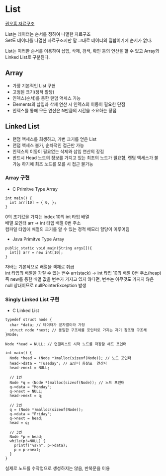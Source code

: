 # List  
[권오흠 자료구조](https://www.youtube.com/watch?v=eTwYE-ercNM&list=PL52K_8WQO5oXIATx2vcTvqwxXxoGxxsIz&index=13)  

List는 데이터는 순서를 정하여 나열한 자료구조  
Set도 데이터를 나열한 자료구조지만 말 그대로 데이터의 집합이기에 순서가 없다.  

List는 이러한 순서를 이용하여 삽입, 삭제, 검색, 확인 등의 연산을 할 수 있고 Array와 Linked List로 구분된다.  

## Array
- 가장 기본적인 List 구현  
- 고정된 크기(정적 할당)  
- 인덱스(순서)를 통한 랜덤 액세스 가능
- Elements의 삽입과 삭제 연산 시 인덱스의 이동이 필요한 단점      
- 인덱스를 통해 모든 연산은 N만큼의 시간을 소요하는 장점  

## Linked List  
- 랜덤 액세스를 희생하고, 가변 크기를 얻은 List  
- 랜덤 액세스 불가, 순차적인 접근만 가능  
- 인덱스의 이동이 필요없는 삭제와 삽입 연산의 장점  
- 반드시 Head 노드의 정보를 가지고 있는 최초의 노드가 필요함, 랜덤 액세스가 불가능 하기에 최초 노드를 모를 시 접근 불가능  

### Array 구현  
- C Primitve Type Array   
```
int main() {
  int arr[10] = { 0, };
}
``` 
0의 초기값을 가지는 index 10의 int 타입 배열  
배열 포인터 arr -> int 타입 배열 0번 주소  
컴파일 타임에 배열의 크기를 알 수 있는 정적 메모리 할당이 이루어짐  

- Java Primitve Type Array  
```
public static void main(String args[]){
  int[] arr = new int[10];
}
```
자바는 기본적으로 배열을 객체로 취급  
int 타입의 배열을 가질 수 있는 변수 arr(stack) ->  int 타입 10의 배열 0번 주소(heap)  
즉 new를 통한 배열 값을 변수가 가지고 있지 않다면, 변수는 아무것도 가지지 않은 null 상태이므로
nullPointerException 발생  

### Singly Linked List 구현

- C Linked List  
```
typedef struct node {
  char *data; // 데이터가 문자열이라 가정
  struct node *next; // 동일한 구조체를 포인터로 가지는 자기 참조형 구조체
}Node;

Node *head = NULL; // 연결리스트 시작 노드를 저장할 헤드 포인터

int main() {
  Node *head = (Node *)malloc(sizeof(Node)); // 노드 포인터
  head->data = "Tuseday"; // 포인터 화살표  연산자 
  head->next = NULL;
  
  // 1번
  Node *q = (Node *)malloc(sizeof(Node)); // 노드 포인터
  q->data = "Monday";
  q->next = NULL;
  head->next = q;
  
  // 2번
  q = (Node *)malloc(sizeof(Node));
  q->data = "Friday";
  q->next = head;
  head = q;
  
  // 3번 
  Node *p = head;
  while(p!=NULL) {
    printf("%s\n", p->data);
    p = p->next;
  }
}
```
실제로 노드를 수작업으로 생성하지는 않음, 반복문을 이용
